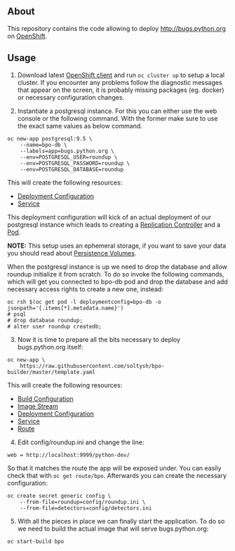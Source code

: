 About
------
This repository contains the code allowing to deploy http://bugs.python.org
on [OpenShift](https://www.openshift.org/).


Usage
-----
1. Download latest [OpenShift client](https://github.com/openshift/origin/releases)
  and run `oc cluster up` to setup a local cluster.  If you encounter any problems
  follow the diagnostic messages that appear on the screen, it is probably missing
  packages (eg. docker) or necessary configuration changes.

2. Instantiate a postgresql instance.  For this you can either use the web console
  or the following command.  With the former make sure to use the exact same values
  as below command.

  ```
  oc new-app postgresql:9.5 \
      --name=bpo-db \
      --labels=app=bugs.python.org \
      --env=POSTGRESQL_USER=roundup \
      --env=POSTGRESQL_PASSWORD=roundup \
      --env=POSTGRESQL_DATABASE=roundup
  ```

  This will create the following resources:
  - [Deployment Configuration](https://docs.openshift.org/latest/dev_guide/deployments/how_deployments_work.html)
  - [Service](https://docs.openshift.org/latest/architecture/core_concepts/pods_and_services.html#services)

  This deployment configuration will kick of an actual deployment of our postgresql
  instance which leads to creating a [Replication Controller](https://docs.openshift.org/latest/architecture/core_concepts/deployments.html#replication-controllers)
  and a [Pod](https://docs.openshift.org/latest/architecture/core_concepts/pods_and_services.html#pods).

  **NOTE:** This setup uses an ephemeral storage, if you want to save your data you
  should read about [Persistence Volumes](https://docs.openshift.org/latest/dev_guide/persistent_volumes.html).

  When the postgresql instance is up we need to drop the database and allow roundup
  initialize it from scratch.  To do so invoke the following commands, which will
  get you connected to bpo-db pod and drop the database and add necessary access
  rights to create a new one, instead:

  ```
  oc rsh $(oc get pod -l deploymentconfig=bpo-db -o jsonpath='{.items[*].metadata.name}')
  # psql
  # drop database roundup;
  # alter user roundup createdb;
  ```

3. Now it is time to prepare all the bits necessary to deploy bugs.python.org itself:

  ```
  oc new-app \
      https://raw.githubusercontent.com/soltysh/bpo-builder/master/template.yaml
  ```

  This will create the following resources:
  - [Build Configuration](https://docs.openshift.org/latest/dev_guide/builds/index.html)
  - [Image Stream](https://docs.openshift.org/latest/dev_guide/managing_images.html)
  - [Deployment Configuration](https://docs.openshift.org/latest/dev_guide/deployments/how_deployments_work.html)
  - [Service](https://docs.openshift.org/latest/architecture/core_concepts/pods_and_services.html#services)
  - [Route](https://docs.openshift.org/latest/dev_guide/routes.html)

4. Edit config/roundup.ini and change the line:

  ```
  web = http://localhost:9999/python-dev/
  ```

  So that it matches the route the app will be exposed under.  You can easily check
  that with `oc get route/bpo`.  Afterwards you can create the necessary configuration:

  ```
  oc create secret generic config \
      --from-file=roundup=config/roundup.ini \
      --from-file=detectors=config/detectors.ini
  ```

5. With all the pieces in place we can finally start the application.  To do so
  we need to build the actual image that will serve bugs.python.org:

  ```
  oc start-build bpo
  ```
